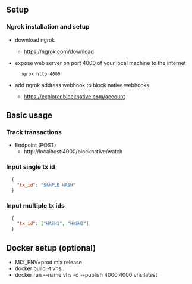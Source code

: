## Setup
### Ngrok installation and setup
- download ngrok
  - https://ngrok.com/download
- expose web server on port 4000 of your local machine to the internet

  ```
    ngrok http 4000
  ```
- add ngrok address webhook to block native webhooks
  - https://explorer.blocknative.com/account  

## Basic usage
### Track transactions
  - Endpoint (POST)
    -  http://localhost:4000/blocknative/watch
### Input single tx id
```json
  {
    "tx_id": "SAMPLE HASH"
  }
```
### Input multiple tx ids
```json
  {
    "tx_id": ["HASH1", "HASH2"]
  }
```

## Docker setup (optional)
- MIX_ENV=prod mix release
- docker build -t vhs . 
- docker run --name vhs -d --publish 4000:4000 vhs:latest
